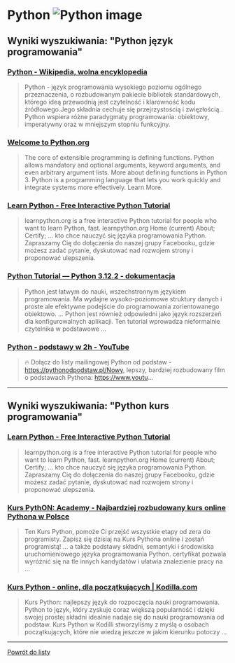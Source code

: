 # __Python ![Python image](https://www.tiobe.com/wp-content/themes/tiobe/tiobe-index/images/Python.png)__ 
 
## Wyniki wyszukiwania: "Python język programowania" 
 
### [Python - Wikipedia, wolna encyklopedia](https://pl.wikipedia.org/wiki/Python) 
 
 > Python - język programowania wysokiego poziomu ogólnego przeznaczenia, o rozbudowanym pakiecie bibliotek standardowych, którego ideą przewodnią jest czytelność i klarowność kodu źródłowego.Jego składnia cechuje się przejrzystością i zwięzłością.. Python wspiera różne paradygmaty programowania: obiektowy, imperatywny oraz w mniejszym stopniu funkcyjny.
 
 
 
 
### [Welcome to Python.org](https://www.python.org/) 
 
 > The core of extensible programming is defining functions. Python allows mandatory and optional arguments, keyword arguments, and even arbitrary argument lists. More about defining functions in Python 3. Python is a programming language that lets you work quickly and integrate systems more effectively. Learn More.
 
 
 
 
### [Learn Python - Free Interactive Python Tutorial](https://www.learnpython.org/pl/) 
 
 > learnpython.org is a free interactive Python tutorial for people who want to learn Python, fast. learnpython.org Home (current) About; Certify; ... kto chce nauczyć się języka programowania Python. Zapraszamy Cię do dołączenia do naszej grupy Facebooku, gdzie możesz zadać pytanie, dyskutować nad rozwojem strony i proponować ulepszenia.
 
 
 
 
### [Python Tutorial — Python 3.12.2 - dokumentacja](https://docs.python.org/pl/3/tutorial/) 
 
 > Python jest łatwym do nauki, wszechstronnym językiem programowania. Ma wydajne wysoko-poziomowe struktury danych i proste ale efektywne podejście do programowania zorientowanego obiektowo. ... Python jest również odpowiedni jako język rozszerzeń dla konfigurowalnych aplikacji. Ten tutorial wprowadza nieformalnie czytelnika w podstawowe ...
 
 
 
 
### [Python - podstawy w 2h - YouTube](https://www.youtube.com/watch?v=BBu6ZoAHIwI) 
 
 > 🔥 Dołącz do listy mailingowej Python od podstaw - https://pythonodpodstaw.pl/Nowy, lepszy, bardziej rozbudowany film o podstawach Pythona: https://www.youtu...
 
 
 
 

 
---
 
## Wyniki wyszukiwania: "Python kurs programowania" 
 
### [Learn Python - Free Interactive Python Tutorial](https://www.learnpython.org/pl/) 
 
 > learnpython.org is a free interactive Python tutorial for people who want to learn Python, fast. learnpython.org Home (current) About; Certify; ... kto chce nauczyć się języka programowania Python. Zapraszamy Cię do dołączenia do naszej grupy Facebooku, gdzie możesz zadać pytanie, dyskutować nad rozwojem strony i proponować ulepszenia.
 
 
 
 
### [Kurs PythON: Academy - Najbardziej rozbudowany kurs online Pythona w Polsce](https://www.pythonacademy.pl/) 
 
 > Ten Kurs Python, pomoże Ci przejść wszystkie etapy od zera do programisty. Zapisz się dzisiaj na Kurs Pythona online i zostań programistą! ... a także podstawy składni, semantyki i środowiska uruchomieniowego języka programowania Python. certyfikat pozwala wyróżnić się na tle innych kandydatów i ułatwia znalezienie pracy na ...
 
 
 
 
### [Kurs Python - online, dla początkujących | Kodilla.com](https://kodilla.com/pl/kurs-python) 
 
 > Kurs Python: najlepszy język do rozpoczęcia nauki programowania. Python to język, który zyskuje coraz większą popularność i dzięki swojej prostej składni idealnie nadaje się do nauki programowania od podstaw. Kurs Python w Kodilli stworzyliśmy z myślą o osobach początkujących, które nie wiedzą jeszcze w jakim kierunku potoczy ...
 
 
 
 

 
---
 
 [Powrót do listy](../top20.md)